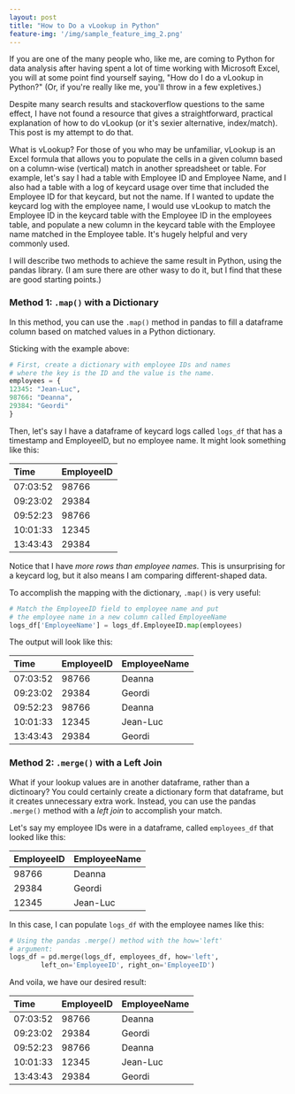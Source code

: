 ```yaml
---
layout: post
title: "How to Do a vLookup in Python"
feature-img: '/img/sample_feature_img_2.png'
---
```

If you are one of the many people who, like me, are coming to Python for data analysis after having spent a lot of time working with Microsoft Excel, you will at some point find yourself saying, "How do I do a vLookup in Python?"  (Or, if you're really like me, you'll throw in a few expletives.)

Despite many search results and stackoverflow questions to the same effect, I have not found a resource that gives a straightforward, practical explanation of how to do vLookup (or it's sexier alternative, index/match).  This post is my attempt to do that.

What is vLookup?  For those of you who may be unfamiliar, vLookup is an Excel formula that allows you to populate the cells in a given column based on a column-wise (vertical) match in another spreadsheet or table.  For example, let's say I had a table with Employee ID and Employee Name, and I also had a table with a log of keycard usage over time that included the Employee ID for that keycard, but not the name.  If I wanted to update the keycard log with the employee name, I would use vLookup to match the Employee ID in the keycard table with the Employee ID in the employees table, and populate a new column in the keycard table with the Employee name matched in the Employee table.  It's hugely helpful and very commonly used.

I will describe two methods to achieve the same result in Python, using the pandas library.  (I am sure there are other wasy to do it, but I find that these are good starting points.)

### Method 1:  `.map()` with a Dictionary
In this method, you can use the `.map()` method in pandas to fill a dataframe column based on matched values in a Python dictionary.

Sticking with the example above:

```python
# First, create a dictionary with employee IDs and names
# where the key is the ID and the value is the name.
employees = {
12345: "Jean-Luc",
98766: "Deanna",
29384: "Geordi"
}
```
Then, let's say I have a dataframe of keycard logs called `logs_df` that has a timestamp and EmployeeID, but no employee name.  It might look something like this:

|Time |EmployeeID |
|:---|:---|
|07:03:52  |98766 |
|09:23:02  |29384 |
|09:52:23  |98766 |
|10:01:33  |12345 |
|13:43:43  |29384 |

Notice that I have *more rows than employee names*.  This is unsurprising for a keycard log, but it also means I am comparing different-shaped data.

To accomplish the mapping with the dictionary, `.map()` is very useful:
```python
# Match the EmployeeID field to employee name and put
# the employee name in a new column called EmployeeName
logs_df['EmployeeName'] = logs_df.EmployeeID.map(employees)

```
The output will look like this:

|Time |EmployeeID |EmployeeName|
|:---|:---|:---|
|07:03:52  |98766 |Deanna |
|09:23:02  |29384 |Geordi |
|09:52:23  |98766 |Deanna |
|10:01:33  |12345 |Jean-Luc |
|13:43:43  |29384 |Geordi


### Method 2: `.merge()` with a Left Join
What if your lookup values are in another dataframe, rather than a dictinoary?  You could certainly create a dictionary form that dataframe, but it creates unnecessary extra work.  Instead, you can use the pandas `.merge()` method with a *left join* to accomplish your match.

Let's say my employee IDs were in a dataframe, called `employees_df` that looked like this:

|EmployeeID |EmployeeName |
|:---|:---|
|98766 |Deanna |
|29384 |Geordi |
|12345 |Jean-Luc |

In this case, I can populate `logs_df` with the employee names like this:

```python
# Using the pandas .merge() method with the how='left'
# argument:
logs_df = pd.merge(logs_df, employees_df, how='left',
        left_on='EmployeeID', right_on='EmployeeID')
```
And voila, we have our desired result:

|Time |EmployeeID |EmployeeName|
|:---|:---|:---|
|07:03:52  |98766 |Deanna |
|09:23:02  |29384 |Geordi |
|09:52:23  |98766 |Deanna |
|10:01:33  |12345 |Jean-Luc |
|13:43:43  |29384 |Geordi
